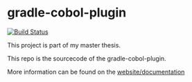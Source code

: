 # gradle-cobol-plugin
[![Build Status](https://travis-ci.org/RosesTheN00b/gradle-cobol-plugin.svg?branch=master)](https://travis-ci.org/RosesTheN00b/gradle-cobol-plugin)

This project is part of my master thesis.

This repo is the sourcecode of the gradle-cobol-plugin.

More information can be found on the [website/documentation](https://github.com/RosesTheN00b/gradle-cobol-plugin-core/blob/master/docs/index.md)
